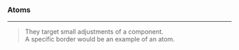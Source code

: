 ### Atoms

--- 

> They target small adjustments of a component.  
> A specific border would be an example of an atom.  